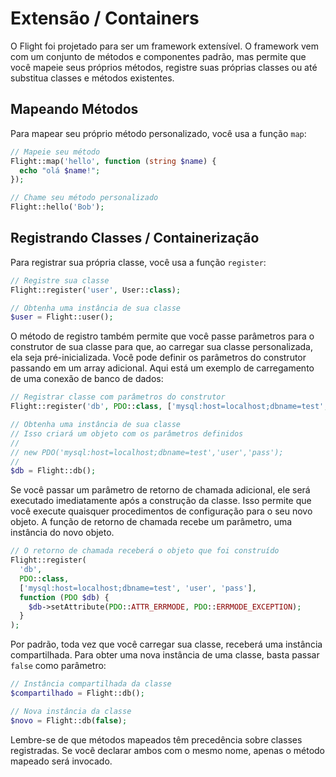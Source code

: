 # Extensão / Containers

O Flight foi projetado para ser um framework extensível. O framework vem com um conjunto
de métodos e componentes padrão, mas permite que você mapeie seus próprios métodos,
registre suas próprias classes ou até substitua classes e métodos existentes.

## Mapeando Métodos

Para mapear seu próprio método personalizado, você usa a função `map`:

```php
// Mapeie seu método
Flight::map('hello', function (string $name) {
  echo "olá $name!";
});

// Chame seu método personalizado
Flight::hello('Bob');
```

## Registrando Classes / Containerização

Para registrar sua própria classe, você usa a função `register`:

```php
// Registre sua classe
Flight::register('user', User::class);

// Obtenha uma instância de sua classe
$user = Flight::user();
```

O método de registro também permite que você passe parâmetros para o construtor de sua classe
para que, ao carregar sua classe personalizada, ela seja pré-inicializada.
Você pode definir os parâmetros do construtor passando em um array adicional.
Aqui está um exemplo de carregamento de uma conexão de banco de dados:

```php
// Registrar classe com parâmetros do construtor
Flight::register('db', PDO::class, ['mysql:host=localhost;dbname=test', 'user', 'pass']);

// Obtenha uma instância de sua classe
// Isso criará um objeto com os parâmetros definidos
//
// new PDO('mysql:host=localhost;dbname=test','user','pass');
//
$db = Flight::db();
```

Se você passar um parâmetro de retorno de chamada adicional, ele será executado imediatamente
após a construção da classe. Isso permite que você execute quaisquer procedimentos de configuração para o seu
novo objeto. A função de retorno de chamada recebe um parâmetro, uma instância do novo objeto.

```php
// O retorno de chamada receberá o objeto que foi construído
Flight::register(
  'db',
  PDO::class,
  ['mysql:host=localhost;dbname=test', 'user', 'pass'],
  function (PDO $db) {
    $db->setAttribute(PDO::ATTR_ERRMODE, PDO::ERRMODE_EXCEPTION);
  }
);
```

Por padrão, toda vez que você carregar sua classe, receberá uma instância compartilhada.
Para obter uma nova instância de uma classe, basta passar `false` como parâmetro:

```php
// Instância compartilhada da classe
$compartilhado = Flight::db();

// Nova instância da classe
$novo = Flight::db(false);
```

Lembre-se de que métodos mapeados têm precedência sobre classes registradas. Se você
declarar ambos com o mesmo nome, apenas o método mapeado será invocado.
